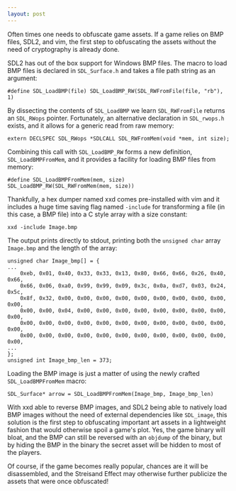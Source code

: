 ```yaml
---
layout: post
---
```


Often times one needs to obfuscate game assets. If a game relies on BMP files, SDL2,
and vim, the first step to obfuscating the assets without the need of cryptography is already done.

SDL2 has out of the box support for Windows BMP files. The macro to load BMP files is declared in
`SDL_Surface.h` and takes a file path string as an argument:

    #define SDL_LoadBMP(file) SDL_LoadBMP_RW(SDL_RWFromFile(file, "rb"), 1)

By dissecting the contents of `SDL_LoadBMP` we learn `SDL_RWFromFile` returns an `SDL_RWops` pointer.
Fortunately, an alternative declaration in `SDL_rwops.h` exists, and it allows for a generic read from raw memory:

    extern DECLSPEC SDL_RWops *SDLCALL SDL_RWFromMem(void *mem, int size);

Combining this call with `SDL_LoadBMP_RW` forms a new definition, `SDL_LoadBMPFromMem`, and it provides
a facility for loading BMP files from memory:

    #define SDL_LoadBMPFromMem(mem, size) SDL_LoadBMP_RW(SDL_RWFromMem(mem, size))

Thankfully, a hex dumper named xxd comes pre-installed with vim and it includes a huge time saving flag
named `-include` for transforming a file (in this case, a BMP file) into a C style array with a size constant:

    xxd -include Image.bmp

The output prints directly to stdout, printing both the `unsigned char` array `Image.bmp` and the length
of the array:

    unsigned char Image_bmp[] = {
    ...
        0xeb, 0x01, 0x40, 0x33, 0x33, 0x13, 0x80, 0x66, 0x66, 0x26, 0x40, 0x66,
        0x66, 0x06, 0xa0, 0x99, 0x99, 0x09, 0x3c, 0x0a, 0xd7, 0x03, 0x24, 0x5c,
        0x8f, 0x32, 0x00, 0x00, 0x00, 0x00, 0x00, 0x00, 0x00, 0x00, 0x00, 0x00,
        0x00, 0x00, 0x04, 0x00, 0x00, 0x00, 0x00, 0x00, 0x00, 0x00, 0x00, 0x00,
        0x00, 0x00, 0x00, 0x00, 0x00, 0x00, 0x00, 0x00, 0x00, 0x00, 0x00, 0x00,
        0x00, 0x00, 0x00, 0x00, 0x00, 0x00, 0x00, 0x00, 0x00, 0x00, 0x00, 0x00,
    ...
    };
    unsigned int Image_bmp_len = 373;

Loading the BMP image is just a matter of using the newly crafted `SDL_LoadBMPFromMem` macro:

    SDL_Surface* arrow = SDL_LoadBMPFromMem(Image_bmp, Image_bmp_len)

With xxd able to reverse BMP images, and SDL2 being able to natively load BMP images
without the need of external dependencies like `SDL_image`, this solution is the first step
to obfuscating important art assets in a lightweight fashion that would otherwise spoil a game's plot.
Yes, the game binary will bloat, and the BMP can still be reversed with an `objdump` of the binary,
but by hiding the BMP in the binary the secret asset will be hidden to most of the players.

Of course, if the game becomes really popular, chances are it will be disassembled, and the Streisand Effect
may otherwise further publicize the assets that were once obfuscated!
